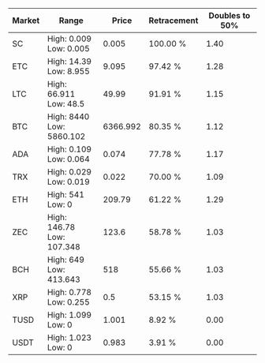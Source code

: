 | Market | Range | Price| Retracement | Doubles to 50% |
| --- | --- | --- | --- | --- |
| SC | High: 0.009<br />Low: 0.005 | 0.005 | 100.00 % | 1.40 |
| ETC | High: 14.39<br />Low: 8.955 | 9.095 | 97.42 % | 1.28 |
| LTC | High: 66.911<br />Low: 48.5 | 49.99 | 91.91 % | 1.15 |
| BTC | High: 8440<br />Low: 5860.102 | 6366.992 | 80.35 % | 1.12 |
| ADA | High: 0.109<br />Low: 0.064 | 0.074 | 77.78 % | 1.17 |
| TRX | High: 0.029<br />Low: 0.019 | 0.022 | 70.00 % | 1.09 |
| ETH | High: 541<br />Low: 0 | 209.79 | 61.22 % | 1.29 |
| ZEC | High: 146.78<br />Low: 107.348 | 123.6 | 58.78 % | 1.03 |
| BCH | High: 649<br />Low: 413.643 | 518 | 55.66 % | 1.03 |
| XRP | High: 0.778<br />Low: 0.255 | 0.5 | 53.15 % | 1.03 |
| TUSD | High: 1.099<br />Low: 0 | 1.001 | 8.92 % | 0.00 |
| USDT | High: 1.023<br />Low: 0 | 0.983 | 3.91 % | 0.00 |
